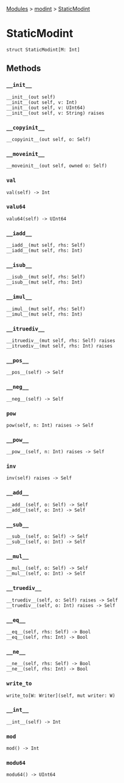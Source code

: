 [Modules](../index.md) > [modint](./index.md) > [StaticModint]()

# StaticModint

```
struct StaticModint[M: Int]
```

## Methods

### `__init__`

```
__init__(out self)
__init__(out self, v: Int)
__init__(out self, v: UInt64)
__init__(out self, v: String) raises
```

### `__copyinit__`

```
__copyinit__(out self, o: Self)
```

### `__moveinit__`

```
__moveinit__(out self, owned o: Self)
```

### `val`

```
val(self) -> Int
```

### `valu64`

```
valu64(self) -> UInt64
```

### `__iadd__`

```
__iadd__(mut self, rhs: Self)
__iadd__(mut self, rhs: Int)
```

### `__isub__`

```
__isub__(mut self, rhs: Self)
__isub__(mut self, rhs: Int)
```

### `__imul__`

```
__imul__(mut self, rhs: Self)
__imul__(mut self, rhs: Int)
```

### `__itruediv__`

```
__itruediv__(mut self, rhs: Self) raises
__itruediv__(mut self, rhs: Int) raises
```

### `__pos__`

```
__pos__(self) -> Self
```

### `__neg__`

```
__neg__(self) -> Self
```

### `pow`

```
pow(self, n: Int) raises -> Self
```

### `__pow__`

```
__pow__(self, n: Int) raises -> Self
```

### `inv`

```
inv(self) raises -> Self
```

### `__add__`

```
__add__(self, o: Self) -> Self
__add__(self, o: Int) -> Self
```

### `__sub__`

```
__sub__(self, o: Self) -> Self
__sub__(self, o: Int) -> Self
```

### `__mul__`

```
__mul__(self, o: Self) -> Self
__mul__(self, o: Int) -> Self
```

### `__truediv__`

```
__truediv__(self, o: Self) raises -> Self
__truediv__(self, o: Int) raises -> Self
```

### `__eq__`

```
__eq__(self, rhs: Self) -> Bool
__eq__(self, rhs: Int) -> Bool
```

### `__ne__`

```
__ne__(self, rhs: Self) -> Bool
__ne__(self, rhs: Int) -> Bool
```

### `write_to`

```
write_to[W: Writer](self, mut writer: W)
```

### `__int__`

```
__int__(self) -> Int
```

### `mod`

```
mod() -> Int
```

### `modu64`

```
modu64() -> UInt64
```
